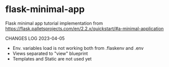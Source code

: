 # flask-minimal-app
Flask minimal app tutorial implementation from https://flask.palletsprojects.com/en/2.2.x/quickstart/#a-minimal-application

CHANGES LOG
2023-04-05 
* Env. variables load is not working both from .flaskenv and .env
* Views separated to "view" blueprint
* Templates and Static are not used yet
